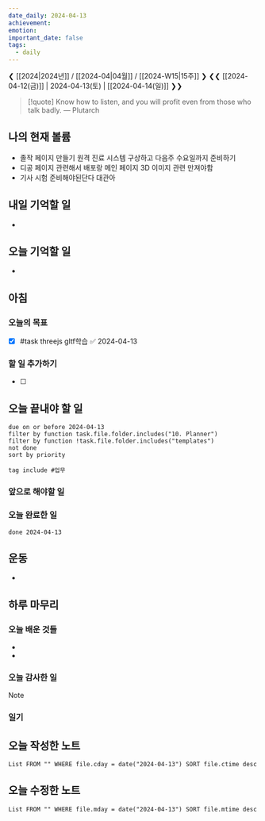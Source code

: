 ```yaml
---
date_daily: 2024-04-13
achievement: 
emotion: 
important_date: false
tags:
  - daily
---
```

❮ [[2024|2024년]] / [[2024-04|04월]] / [[2024-W15|15주]] ❯
❮❮ [[2024-04-12(금)]] | 2024-04-13(토) | [[2024-04-14(일)]] ❯❯

> [!quote] Know how to listen, and you will profit even from those who talk badly.
> — Plutarch
## 나의 현재 볼륨
* 졸작 페이지 만들기 원격 진료 시스템 구상하고 다음주 수요일까지 준비하기
* 디공 페이지 관련해서 배포랑 메인 페이지 3D 이미지 관련 만져야함
* 기사 시험 준비해야된단다 대관아
## 내일 기억할 일
- 
## 오늘 기억할 일
* 


## 아침

### 오늘의 목표

- [x] #task threejs gltf학습 ✅ 2024-04-13

### 할 일 추가하기

- [ ] 

## 오늘 끝내야 할 일
```tasks
due on or before 2024-04-13
filter by function task.file.folder.includes("10. Planner")
filter by function !task.file.folder.includes("templates")
not done
sort by priority
```
```tasks
tag include #업무 
```

### 앞으로 해야할 일


### 오늘 완료한 일
```tasks
done 2024-04-13
```

## 운동
- 

## 하루 마무리
### 오늘 배운 것들
- 
- 
### 오늘 감사한 일
>[!note]
>
### 일기

## 오늘 작성한 노트
```dataview
List FROM "" WHERE file.cday = date("2024-04-13") SORT file.ctime desc

```

## 오늘 수정한 노트
```dataview
List FROM "" WHERE file.mday = date("2024-04-13") SORT file.mtime desc


```
